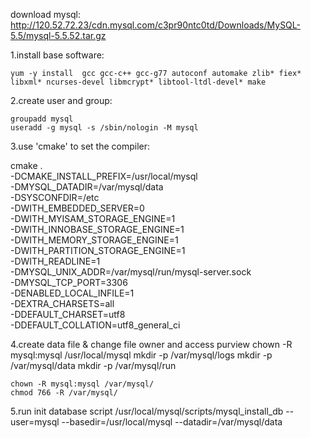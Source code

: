 download mysql: http://120.52.72.23/cdn.mysql.com/c3pr90ntc0td/Downloads/MySQL-5.5/mysql-5.5.52.tar.gz

1.install base software:

	yum -y install  gcc gcc-c++ gcc-g77 autoconf automake zlib* fiex* libxml* ncurses-devel libmcrypt* libtool-ltdl-devel* make

2.create user and group:

	groupadd mysql  
	useradd -g mysql -s /sbin/nologin -M mysql

3.use 'cmake' to set the compiler:

cmake . \
-DCMAKE_INSTALL_PREFIX=/usr/local/mysql \
-DMYSQL_DATADIR=/var/mysql/data \
-DSYSCONFDIR=/etc \
-DWITH_EMBEDDED_SERVER=0 \
-DWITH_MYISAM_STORAGE_ENGINE=1 \
-DWITH_INNOBASE_STORAGE_ENGINE=1 \
-DWITH_MEMORY_STORAGE_ENGINE=1 \
-DWITH_PARTITION_STORAGE_ENGINE=1 \
-DWITH_READLINE=1 \
-DMYSQL_UNIX_ADDR=/var/mysql/run/mysql-server.sock \
-DMYSQL_TCP_PORT=3306 \
-DENABLED_LOCAL_INFILE=1 \
-DEXTRA_CHARSETS=all \
-DDEFAULT_CHARSET=utf8 \
-DDEFAULT_COLLATION=utf8_general_ci

4.create data file & change file owner and access purview
	chown -R mysql:mysql /usr/local/mysql
	mkdir -p /var/mysql/logs
	mkdir -p /var/mysql/data
	mkdir -p /var/mysql/run

	chown -R mysql:mysql /var/mysql/
	chmod 766 -R /var/mysql/

5.run init database script
	/usr/local/mysql/scripts/mysql_install_db --user=mysql --basedir=/usr/local/mysql --datadir=/var/mysql/data
